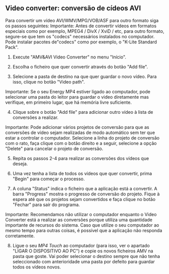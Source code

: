 ## Video converter: conversão de cídeos AVI

Para convertir um vídeo AVI/WMV/MPG/VOB/ASF para outro formato siga os passos seguintes:
Importante: Antes de convertir vídeos em formatos especiais como por exemplo, MPEG4 / DivX / XviD / etc, para outro formato, segure-se que tem os "codecs" necessários instalados no computador.
Pode instalar pacotes de"codecs" como por exemplo, o "K-Lite Standard Pack".
1. Execute "AMV&AVI Video Converter" no menu "Início".

2. Escolha o ficheiro que quer convertir através do botão "Add file".
  
3. Selecione a pasta de destino na que quer guardar o novo vídeo. Para isso, clique no
botão "Video path".
 
Importante: Se o seu Energy MP4 estiver ligado ao computador, pode selecionar uma pasta do leitor para guardar o video diretamente mas verifique, em primeiro lugar, que há memória livre suficiente.

4. Clique sobre o botão "Add file" para adicionar outro vídeo à lista de conversões a realizar.

Importante: Pode adicionar vários projetos de conversão para que as conversões de vídeo sejam realizadas de modo automático sem ter que estar a controlar o computador. Selecione a linha do projeto de conversão com o rato, faça clique com o botão direito e a seguir, selecione a opção "Delete" para cancelar o projeto de conversão.

5. Repita os passos 2-4 para realizar as conversões dos vídeos que deseja.

6. Uma vez tenha a lista de todos os vídeos que quer convertir, prima "Begin" para começar o processo.
 
7. A coluna "Status" indica o ficheiro que a aplicação está a convertir. A barra "Progress" mostra o progresso de conversão do projeto. Fique à espera até que os projetos sejam convertidos e faça clique no botão "Fechar" para saír do programa.

Importante: Recomendamos não utilizar o computador enquanto o Video Converter está a realizar as conversões porque utiliza uma quantidade importante de recursos do sistema. Caso que utilize o seu computador ao mesmo tempo para outras coisas, é possível que a aplicação não responda corretamente.

8. Ligue o seu *MP4 Touch* ao computador (para isso, ver o apartado "LIGAR O DISPOSITIVO AO PC") e copie os novos ficheiros AMV na pasta que goste. Vai poder selecionar o destino sempre que não tenha seleccionado com anterioridade uma pasta por defeito para guardar todos os vídeos novos.
